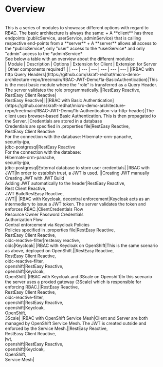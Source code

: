 # Overview
<br>
This is a series of modules to showcase different options with regard to RBAC. The basic architecture is always the same:
+ A **client** has three endpoints (publicService, userService, adminService) that is calling respective end-points from a **server**
+ A **server** allows all access to the *publicService*, only "user" access to the *userService* and only "admin" access to the *adminService*
<br>
See below a table with an overview about the different modules:
<br>
| Module | Description | Options | Extension for Client | Extension for Server | Other components required? |
| --- | --- | --- | --- | --- | --- |
|[RBAC with http Query Headers](https://github.com/skraft-redhat/micro-demo-architecture-repo/tree/main/RBAC-JWT-Demo/1a-BasicAuthentication)|This is the most basic module where the "role" is transferred as a Query Header. The server validates the role programmatically.||RestEasy Reactive,<br>RestEasy Client Reactive|<br>RestEasy Reactive||
|[RBAC with Basic Authentication](https://github.com/skraft-redhat/micro-demo-architecture-repo/tree/main/RBAC-JWT-Demo/1b-Authentication-via-http-header)|The client uses browser-based Basic Authentication. This is then propagated to the Server. |Credentials are stored in a database<br>Credentials are specified in .properties file|RestEasy Reactive,<br>RestEasy Client Reactive<br>For the connection with the database: Hibernate-orm-panache,<br>security-jpa,<br>jdbc-postgresql|RestEasy Reactive<br>For the connection with the database:<br>Hibernate-orm-panache,<br>security-jpa,<br>jdbc-postgresql|External database to store user credentials|
|RBAC with JWT|In order to establish trust, a JWT is used. ||Creating JWT manually<br>Creating JWT with JWT Build<br>Adding JWT automatically to the header|RestEasy Reactive,<br>Rest Client Reactive,<br>JWT BuildRestEasy Reactive,<br>JWT||
|RBAC with Keycloak, decentral enforcement|Keycloak acts as an intermediary to issue a JWT token. The server validates the token and enforces RBAC.|ClientCredentials Flow<br>Resource Owner Password Credentials<br>Authorization Flow<br>Central enforcement via Keycloak Policies<br>Policies specified in .properties file|RestEasy Reactive,<br>RestEasy Client Reactive,<br>oidc-reactive-filter|resteasy reactive,<br>oidc|Keycloak|
|RBAC with Keycloak on OpenShift|This is the same scenario as above, deployed on OpenShift.||RestEasy Reactive,<br>RestEasy Client Reactive,<br>oidc-reactive-filter,<br>openshift|RestEasy Reactive,<br>openshift|Keycloak,<br>OpenShift|
|RBAC with Keycloak and 3Scale on Openshift|In this scenario the server uses a proxied gateway (3Scale) which is responsible for enforcing RBAC.||RestEasy Reactive,<br>RestEasy Client Reactive,<br>oidc-reactive-filter,<br>openshift|RestEasy Reactive,<br>openshift|Keycloak,<br>OpenShift,<br>3Scale|
|RBAC with OpenShift Service Mesh|Client and Server are both managed by OpenShift Service Mesh. The JWT is created outside and enforced by the Service Mesh.||RestEasy Reactive,<br>RestEasy Client Reactive,<br>jwt,<br>openshift|RestEasy Reactive,<br>openshift|Keycloak,<br>OpenShift,<br>Service Mesh|